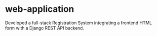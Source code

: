 # web-application
Developed a full-stack Registration System integrating a frontend HTML form with a Django REST API backend.
